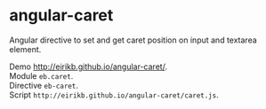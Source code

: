 angular-caret
=============

Angular directive to set and get caret position on input and textarea element.

Demo http://eirikb.github.io/angular-caret/.  
Module `eb.caret`.  
Directive `eb-caret`.  
Script `http://eirikb.github.io/angular-caret/caret.js`.
